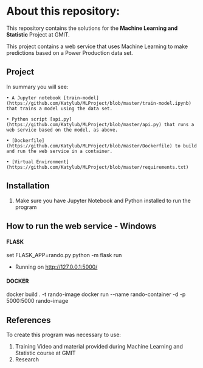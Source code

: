 # About this repository:
This repository contains the solutions for the **Machine Learning and Statistic** Project at GMIT.

This project contains a web service that uses Machine Learning to make predictions based on a Power Production data set. 

## Project
In summary you will see:<br>

	• A Jupyter notebook [train-model](https://github.com/Katylub/MLProject/blob/master/train-model.ipynb) that trains a model using the data set. 

	• Python script [api.py](https://github.com/Katylub/MLProject/blob/master/api.py) that runs a web service based on the model, as above.

	• [Dockerfile](https://github.com/Katylub/MLProject/blob/master/Dockerfile) to build and run the web service in a container.

	• [Virtual Environment](https://github.com/Katylub/MLProject/blob/master/requirements.txt)

## Installation
1. Make sure you have Jupyter Notebook and Python installed to run the program

## How to run the web service - Windows

#### FLASK
set FLASK_APP=rando.py
python -m flask run
 * Running on http://127.0.0.1:5000/

#### DOCKER
docker build . -t rando-image
docker run --name rando-container -d -p 5000:5000 rando-image

## References
To create this program was necessary to use: 
1. Training Video and material provided during Machine Learning and Statistic course at GMIT
2. Research 